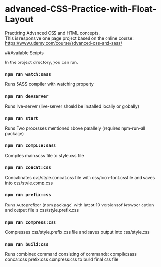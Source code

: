 # advanced-CSS-Practice-with-Float-Layout

Practicing Advanced CSS and HTML concepts.<br>
This is responsive one page project based on the online course:
https://www.udemy.com/course/advanced-css-and-sass/

##Available Scripts

In the project directory, you can run:

### `npm run watch:sass`

Runs SASS compiler with watching property

### `npm run devserver`

Runs live-server (live-server should be installed locally or globally)

### `npm run start`

Runs Two processes mentioned above parallely (requires npm-run-all package)

### `npm run compile:sass`

Compiles main.scss file to style.css file

### `npm run concat:css`

Concatinates css/style.concat.css file with css/icon-font.cssfile and saves into css/style.comp.css

### `npm run prefix:css`

Runs Autoprefixer (npm package) with latest 10 versionsof browser option and output file is css/style.prefix.css

### `npm run compress:css`

Compresses css/style.prefix.css file and saves output into css/style.css

### `npm run build:css`

Runs combined command consisting of commands: compile:sass concat:css prefix:css compress:css to build final css file
